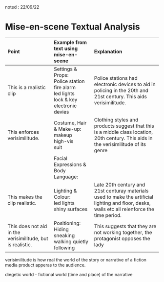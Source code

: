 noted : 22/09/22

# Mise-en-scene Textual Analysis

|Point |Example from text using mise-en-scene |Explanation |
|:-----|:-------------------------------------|:-----------|
|This is a realistic clip|Settings & Props:<br>Police station<br>fire alarm<br>led lights<br>lock & key<br>electronic devies |Police stations had electronic devices to aid in policing in the 20th and 21st century. This aids verisimilitude.|
|This enforces verisimilitude.|Costume, Hair & Make-up:<br>makeup<br>high-vis<br>suit| Clothing styles and products suggest that this is a middle class location, 20th century. This aids in the verisimilitude of its genre|
||Facial Expressions & Body Language: | |
|This makes the clip realistic.|Lighting & Colour:<br>led lights<br>shiny surfaces| Late 20th century and 21st centuray materials used to make the artificial lighting and floor, desks, walls etc all reienforce the time period.|
|This does not aid in the verisimilitude, but is realistic. |Positioning:<br>Hiding<br>sneaking<br>walking quietly<br>following| This suggests that they are not working together, the protagonist opposes the lady |

verisimilitude is how real the world of the story or narrative of a fiction media product apperas to the audience.

diegetic world - fictional world (time and place) of the narrative
